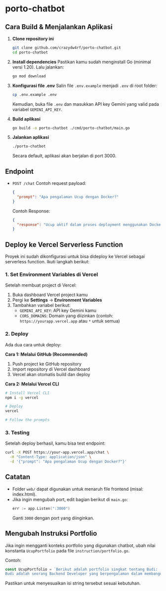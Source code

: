 # porto-chatbot

## Cara Build & Menjalankan Aplikasi

1. **Clone repository ini**
   ```bash
   git clone github.com/crazydw4rf/porto-chatbot.git
   cd porto-chatbot
   ```

2. **Install dependencies**
   Pastikan kamu sudah menginstall Go (minimal versi 1.20).
   Lalu jalankan:
   ```bash
   go mod download
   ```

3. **Konfigurasi file .env**
   Salin file `.env.example` menjadi `.env` di root folder:
   ```bash
   cp .env.example .env
   ```
    Kemudian, buka file `.env` dan masukkan API key Gemini yang valid pada variabel `GEMINI_API_KEY`.

4. **Build aplikasi**
   ```bash
   go build -o porto-chatbot ./cmd/porto-chatbot/main.go
   ```

5. **Jalankan aplikasi**
   ```bash
   ./porto-chatbot
   ```
   Secara default, aplikasi akan berjalan di port 3000.

## Endpoint

- `POST /chat`
  Contoh request payload:
  ```json
  {
    "prompt": "Apa pengalaman Ucup dengan Docker?"
  }
  ```
  Contoh Response:
  ```json
  {
    "response": "Ucup aktif dalam proses deployment menggunakan Docker dan CI/CD pipeline dengan GitHub Actions..."
  }
  ```

## Deploy ke Vercel Serverless Function

Proyek ini sudah dikonfigurasi untuk bisa dideploy ke Vercel sebagai serverless function. Ikuti langkah berikut:

### 1. Set Environment Variables di Vercel

Setelah membuat project di Vercel:

1. Buka dashboard Vercel project kamu
2. Pergi ke **Settings** → **Environment Variables**
3. Tambahkan variabel berikut:
   - `GEMINI_API_KEY`: API key Gemini kamu
   - `CORS_DOMAINS`: Domain yang diizinkan (contoh: `https://yourapp.vercel.app` atau `*` untuk semua)

### 2. Deploy

Ada dua cara untuk deploy:

**Cara 1: Melalui GitHub (Recommended)**
1. Push project ke GitHub repository
2. Import repository di Vercel dashboard
3. Vercel akan otomatis build dan deploy

**Cara 2: Melalui Vercel CLI**
```bash
# Install Vercel CLI
npm i -g vercel

# Deploy
vercel

# Follow the prompts
```

### 3. Testing

Setelah deploy berhasil, kamu bisa test endpoint:
```bash
curl -X POST https://your-app.vercel.app/chat \
  -H "Content-Type: application/json" \
  -d '{"prompt": "Apa pengalaman Ucup dengan Docker?"}'
```

## Catatan

- Folder `web/` dapat digunakan untuk menaruh file frontend (misal: index.html).
- Jika ingin mengubah port, edit bagian berikut di `main.go`:
  ```go
  err := app.Listen(":3000")
  ```
  Ganti `3000` dengan port yang diinginkan.

## Mengubah Instruksi Portfolio

Jika ingin mengganti konteks portfolio yang digunakan chatbot, ubah nilai konstanta `UcupPortfolio` pada file `instruction/portfolio.go`.

Contoh:
```go
const UcupPortfolio = `Berikut adalah portfolio singkat tentang Budi:
Budi adalah seorang Backend Developer yang berpengalaman dalam membangun API dengan Go dan PostgreSQL...`
```
Pastikan untuk menyesuaikan isi string tersebut sesuai kebutuhan.
